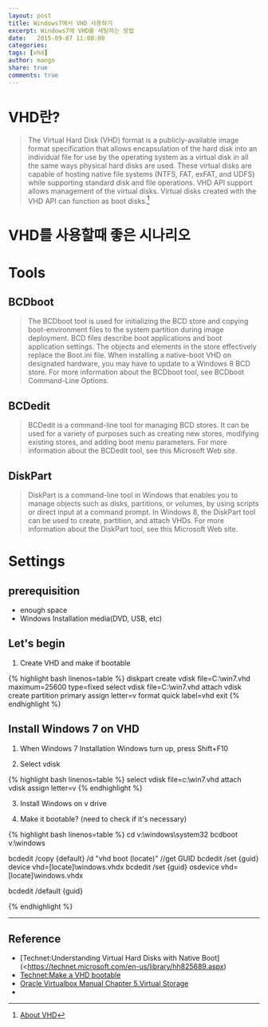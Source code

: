 ```yaml
---
layout: post
title: Windows7에서 VHD 사용하기
excerpt: Windows7에 VHD를 세팅하는 방법
date:   2015-09-07 11:00:00
categories:
tags: [vhd]
author: mango
share: true
comments: true  
---
```


# VHD란?

>The Virtual Hard Disk (VHD) format is a publicly-available image format specification that allows encapsulation of the hard disk into an individual file for use by the operating system as a virtual disk in all the same ways physical hard disks are used. These virtual disks are capable of hosting native file systems (NTFS, FAT, exFAT, and UDFS) while supporting standard disk and file operations. VHD API support allows management of the virtual disks. Virtual disks created with the VHD API can function as boot disks.[^1]

# VHD를 사용할때 좋은 시나리오

# Tools

## BCDboot

>The BCDboot tool is used for initializing the BCD store and copying boot-environment files to the system partition during image deployment. BCD files describe boot applications and boot application settings. The objects and elements in the store effectively replace the Boot.ini file. When installing a native-boot VHD on designated hardware, you may have to update to a Windows 8 BCD store. For more information about the BCDboot tool, see BCDboot Command-Line Options.


## BCDedit

>BCDedit is a command-line tool for managing BCD stores. It can be used for a variety of purposes such as creating new stores, modifying existing stores, and adding boot menu parameters. For more information about the BCDedit tool, see this Microsoft Web site.

## DiskPart

>DiskPart is a command-line tool in Windows that enables you to manage objects such as disks, partitions, or volumes, by using scripts or direct input at a command prompt. In Windows 8, the DiskPart tool can be used to create, partition, and attach VHDs. For more information about the DiskPart tool, see this Microsoft Web site.

# Settings

## prerequisition

* enough space
* Windows Installation media(DVD, USB, etc)

## Let's begin

1) Create VHD and make if bootable

{% highlight bash linenos=table %}
diskpart
create vdisk file=C:\win7.vhd maximum=25600 type=fixed
select vdisk file=C:\win7.vhd
attach vdisk
create partition primary
assign letter=v
format quick label=vhd
exit
{% endhighlight %}

## Install Windows 7 on VHD

1) When Windows 7 Installation Windows turn up, press Shift+F10

2) Select vdisk

{% highlight bash linenos=table %}
select vdisk file=c:\win7.vhd
attach vdisk
assign letter=v
{% endhighlight %}

3) Install Windows on v drive

4) Make it bootable? (need to check if it's necessary)

{% highlight bash linenos=table %}
cd v:\windows\system32
bcdboot v:\windows

bcdedit /copy {default} /d "vhd boot (locate)" //get GUID
bcdedit /set {guid} device vhd=[locate]\windows.vhdx
bcdedit /set {guid} osdevice vhd=[locate]\windows.vhdx

bcdedit /default {guid}

{% endhighlight %}

----

## Reference

* [Technet:Understanding Virtual Hard Disks with Native Boot](<https://technet.microsoft.com/en-us/library/hh825689.aspx)
* [Technet:Make a VHD bootable](https://technet.microsoft.com/en-us/library/hh825709.aspx)
* [Oracle Virtualbox Manual Chapter 5.Virtual Storage](https://www.virtualbox.org/manual/ch05.html)
* [^1]: [About VHD](https://msdn.microsoft.com/en-us/library/windows/desktop/dd323654.aspx)
